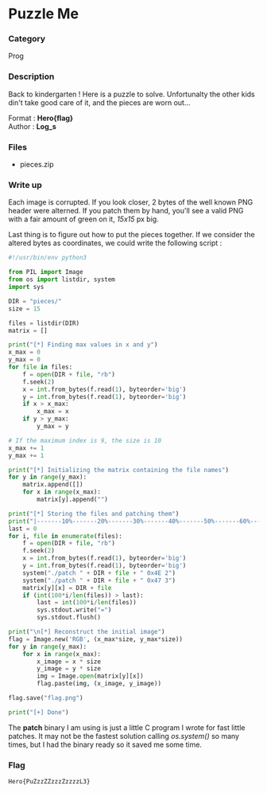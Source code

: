# Puzzle Me

### Category

Prog

### Description

Back to kindergarten ! Here is a puzzle to solve. Unfortunalty the other kids din't take good care of it, and the pieces are worn out...

Format : **Hero{flag}**<br>
Author : **Log_s**

### Files

 - pieces.zip

### Write up

Each image is corrupted. If you look closer, 2 bytes of the well known PNG header were alterned. If you patch them by hand, you'll see a valid PNG with a fair amount of green on it, *15x15* px big.

Last thing is to figure out how to put the pieces together. If we consider the altered bytes as coordinates, we could write the following script :
```python
#!/usr/bin/env python3

from PIL import Image
from os import listdir, system
import sys

DIR = "pieces/"
size = 15

files = listdir(DIR)
matrix = []

print("[*] Finding max values in x and y")
x_max = 0
y_max = 0
for file in files:
    f = open(DIR + file, "rb")
    f.seek(2)
    x = int.from_bytes(f.read(1), byteorder='big')
    y = int.from_bytes(f.read(1), byteorder='big')
    if x > x_max:
        x_max = x
    if y > y_max:
        y_max = y

# If the maximum index is 9, the size is 10
x_max += 1
y_max += 1

print("[*] Initializing the matrix containing the file names")
for y in range(y_max):
    matrix.append([])
    for x in range(x_max):
        matrix[y].append("")

print("[*] Storing the files and patching them")
print("|-------10%-------20%-------30%-------40%-------50%-------60%-------70%-------80%-------90%------100%|\n ", end="")
last = 0
for i, file in enumerate(files):
    f = open(DIR + file, "rb")
    f.seek(2)
    x = int.from_bytes(f.read(1), byteorder='big')
    y = int.from_bytes(f.read(1), byteorder='big')
    system("./patch " + DIR + file + " 0x4E 2")
    system("./patch " + DIR + file + " 0x47 3")
    matrix[y][x] = DIR + file
    if (int(100*i/len(files)) > last):
        last = int(100*i/len(files))
        sys.stdout.write("=")
        sys.stdout.flush()

print("\n[*] Reconstruct the initial image")
flag = Image.new('RGB', (x_max*size, y_max*size))
for y in range(y_max):
    for x in range(x_max):
        x_image = x * size
        y_image = y * size
        img = Image.open(matrix[y][x])
        flag.paste(img, (x_image, y_image))

flag.save("flag.png")

print("[+] Done")
```

The **patch** binary I am using is just a little C program I wrote for fast little patches. It may not be the fastest solution calling *os.system()* so many times, but I had the binary ready so it saved me some time.
### Flag

```Hero{PuZzzZZzzzZzzzzL3}```
